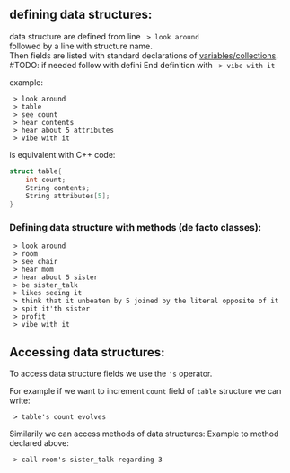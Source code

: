 
## defining data structures:
data structure are defined from line
` > look around`\
followed by a line with structure name.\
Then fields are listed with standard declarations of [variables/collections](data_types.md).\
#TODO: if needed follow with defini
End definition with ` > vibe with it`

example:
```
 > look around
 > table
 > see count
 > hear contents
 > hear about 5 attributes
 > vibe with it
```
is equivalent with C++ code:
```C++
struct table{
    int count;
    String contents;
    String attributes[5];
}
```
### Defining data structure with methods (de facto classes):
```
 > look around
 > room
 > see chair
 > hear mom
 > hear about 5 sister
 > be sister_talk
 > likes seeing it
 > think that it unbeaten by 5 joined by the literal opposite of it
 > spit it'th sister
 > profit
 > vibe with it
```

## Accessing data structures:
To access data structure fields we use the `'s` operator.

For example if we want to increment `count` field of `table` structure we can write:
```
 > table's count evolves
```

Similarily we can access methods of data structures:
Example to method declared above:
```
 > call room's sister_talk regarding 3
```
